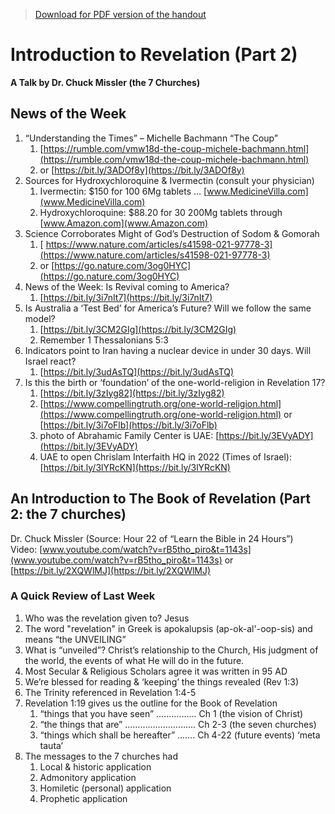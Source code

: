>[Download for PDF version of the handout](https://raw.githubusercontent.com/CalvaryBerean/SundayClass/main/week092621.pdf)

# Introduction to Revelation (Part 2)
**A Talk by Dr. Chuck Missler (the 7 Churches)**

## News of the Week
						
1. “Understanding the Times” – Michelle Bachmann “The Coup”
	1. [https://rumble.com/vmw18d-the-coup-michele-bachmann.html](https://rumble.com/vmw18d-the-coup-michele-bachmann.html)
	1. or   [https://bit.ly/3ADOf8y](https://bit.ly/3ADOf8y)
1. Sources for Hydroxychloroquine & Ivermectin (consult your physician)
	1. Ivermectin:  $150 for 100  6Mg tablets … [www.MedicineVilla.com](www.MedicineVilla.com)
	1. Hydroxychloroquine: $88.20 for 30  200Mg tablets through [www.Amazon.com](www.Amazon.com)
1. Science Corroborates Might of God’s Destruction of Sodom & Gomorah
	1. [ https://www.nature.com/articles/s41598-021-97778-3](https://www.nature.com/articles/s41598-021-97778-3)
	1. or   [https://go.nature.com/3og0HYC](https://go.nature.com/3og0HYC) 
1. News of the Week:  Is Revival coming to America? 
	1. [https://bit.ly/3i7nIt7](https://bit.ly/3i7nIt7) 
1. Is Australia a ‘Test Bed’ for America’s Future?  Will we follow the same model?
	1. [https://bit.ly/3CM2GIg](https://bit.ly/3CM2GIg)
	1. Remember 1 Thessalonians 5:3 
1. Indicators point to Iran having a nuclear device in under 30 days. Will Israel react?
	1.  [https://bit.ly/3udAsTQ](https://bit.ly/3udAsTQ)
1. Is this the birth or ‘foundation’ of the one-world-religion in Revelation 17?
	1. [https://bit.ly/3zIyg82](https://bit.ly/3zIyg82)
	1. [https://www.compellingtruth.org/one-world-religion.html](https://www.compellingtruth.org/one-world-religion.html)   or  [https://bit.ly/3i7oFlb](https://bit.ly/3i7oFlb)
	2. photo of Abrahamic Family Center is UAE:  [https://bit.ly/3EVyADY](https://bit.ly/3EVyADY)
	2. UAE to open Chrislam Interfaith HQ in 2022 (Times of Israel):  [https://bit.ly/3lYRcKN](https://bit.ly/3lYRcKN) 

## An Introduction to The Book of Revelation (Part 2: the 7 churches)
Dr. Chuck Missler   (Source: Hour 22 of “Learn the Bible in 24 Hours”)   
Video: [www.youtube.com/watch?v=rB5tho_piro&t=1143s](www.youtube.com/watch?v=rB5tho_piro&t=1143s)    or   [https://bit.ly/2XQWlMJ](https://bit.ly/2XQWlMJ) 

### A Quick Review of Last Week
1. Who was the revelation given to?  Jesus
1. The word "revelation" in Greek is apokalupsis (ap-ok-al'-oop-sis) and means “the UNVEILING” 
1. What is “unveiled”?  Christ’s relationship to the Church, His judgment of the world, the events of what He will do in the future.
1. Most Secular & Religious Scholars agree it was written in 95 AD 
1. We’re blessed for reading & ‘keeping’ the things revealed (Rev 1:3)
1. The Trinity referenced in Revelation 1:4-5 
1. Revelation 1:19 gives us the outline for the Book of Revelation
	1. “things that you have seen” ……………. Ch 1 (the vision of Christ)
	1. “the things that are” ………………………. Ch 2-3 (the seven churches)
	1. “things which shall be hereafter” ……. Ch 4-22 (future events) ‘meta tauta’
1. The messages to the 7 churches had 
	1. Local & historic application
	1. Admonitory application
	1. Homiletic (personal) application
	1. Prophetic application
